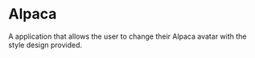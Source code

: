 # Alpaca
A application that allows the user to change their Alpaca avatar with the style design provided.
